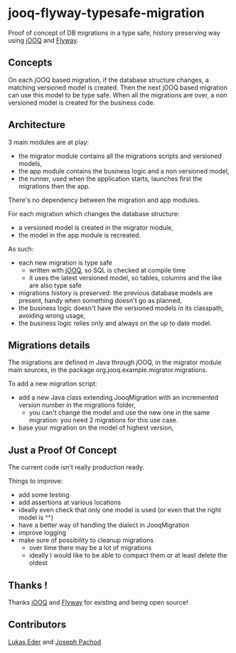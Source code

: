 # jooq-flyway-typesafe-migration

Proof of concept of DB migrations in a type safe, history preserving way using [jOOQ](https://www.jooq.org/) and [Flyway](https://flywaydb.org/).

## Concepts

On each jOOQ based migration, if the database structure changes, a matching versioned model is created. Then the next jOOQ based migration can use this model to be type safe. 
When all the migrations are over, a non versioned model is created for the business code.

## Architecture

3 main modules are at play:
* the migrator module contains all the migrations scripts and versioned models,
* the app module contains the business logic and a non versioned model,
* the runner, used when the application starts, launches first the migrations then the app.

There's no dependency between the migration and app modules.

For each migration which changes the database structure:
* a versioned model is created in the migrator module,
* the model in the app module is recreated.

As such:
* each new migration is type safe
  * written with [jOOQ](https://www.jooq.org/), so SQL is checked at compile time
  * it uses the latest versioned model, so tables, columns and the like are also type safe
* migrations history is preserved: the previous database models are present, handy when something doesn't go as planned,
* the business logic doesn't have the versioned models in its classpath, avoiding wrong usage,
* the business logic relies only and always on the up to date model.
 
## Migrations details

The migrations are defined in Java through jOOQ, in the migrator module main sources, in the package org.jooq.example.migrator.migrations.

To add a new migration script:
* add a new Java class extending JooqMigration with an incremented version number in the migrations folder,
  * you can't change the model and use the new one in the same migration: you need 2 migrations for this use case.
* base your migration on the model of highest version, 

## Just a Proof Of Concept

The current code isn't really production ready. 

Things to improve:
* add some testing
* add assertions at various locations
* ideally even check that only one model is used (or even that the right model is ^^)
* have a better way of handling the dialect in JooqMigration
* improve logging
* make sure of possibility to cleanup migrations 
  * over time there may be a lot of migrations
  * ideally I would like to be able to compact them or at least delete the oldest

## Thanks !

Thanks [jOOQ](https://www.jooq.org/) and [Flyway](https://flywaydb.org/) for existing and being open source!

## Contributors

[Lukas Eder](https://twitter.com/lukaseder) and [Joseph Pachod](https://twitter.com/joeclueless)
